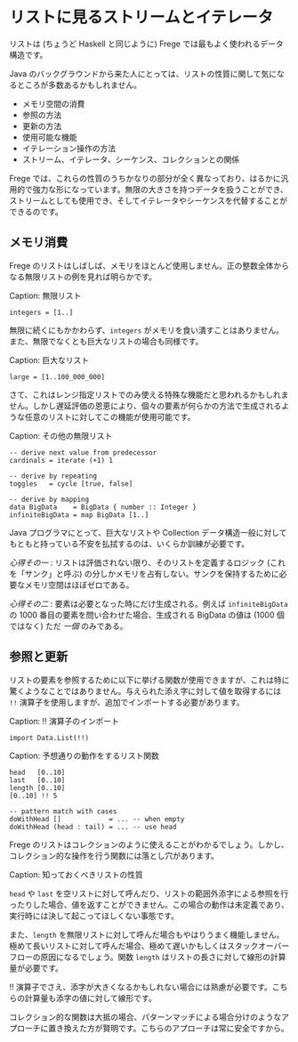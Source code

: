 # リストに見るストリームとイテレータ

リストは (ちょうど Haskell と同じように) Frege では最もよく使われるデータ構造です。

Java のバックグラウンドから来た人にとっては、リストの性質に関して気になるところが多数あるかもしれません。

* メモリ空間の消費
* 参照の方法
* 更新の方法
* 使用可能な機能
* イテレーション操作の方法
* ストリーム、イテレータ、シーケンス、コレクションとの関係

Frege では、これらの性質のうちかなりの部分が全く異なっており、はるかに汎用的で強力な形になっています。無限の大きさを持つデータを扱うことができ、ストリームとしても使用でき、そしてイテレータやシーケンスを代替することができるのです。

## メモリ消費

Frege のリストはしばしば、メモリをほとんど使用しません。正の整数全体からなる無限リストの例を見れば明らかです。

Caption: 無限リスト

```
integers = [1..]
```

無限に続くにもかかわらず、`integers` がメモリを食い潰すことはありません。また、無限でなくとも巨大なリストの場合も同様です。

Caption: 巨大なリスト

```
large = [1..100_000_000]
```

さて、これはレンジ指定リストでのみ使える特殊な機能だと思われるかもしれません。しかし遅延評価の恩恵により、個々の要素が何らかの方法で生成されるような任意のリストに対してこの機能が使用可能です。

Caption: その他の無限リスト

```
-- derive next value from predecessor
cardinals = iterate (+1) 1

-- derive by repeating
toggles   = cycle [true, false]

-- derive by mapping
data BigData    = BigData { number :: Integer }
infiniteBigData = map BigData [1..]
```

Java プログラマにとって、巨大なリストや Collection データ構造一般に対してもともと持っている不安を払拭するのは、いくらか訓練が必要です。

_心得その一_ : リストは評価されない限り、そのリストを定義するロジック (これを「サンク」と呼ぶ) の分しかメモリを占有しない。サンクを保持するために必要なメモリ空間はほぼゼロである。

_心得その二_ : 要素は必要となった時にだけ生成される。例えば `infiniteBigData` の 1000 番目の要素を問い合わせた場合、生成される BigData の値は (1000 個ではなく) ただ _一個_ のみである。

## 参照と更新

リストの要素を参照するために以下に挙げる関数が使用できますが、これは特に驚くようなことではありません。与えられた添え字に対して値を取得するには `!!` 演算子を使用しますが、追加でインポートする必要があります。

Caption: !! 演算子のインポート

```
import Data.List(!!)
```

Caption: 予想通りの動作をするリスト関数

```
head   [0..10]
last   [0..10]
length [0..10]
[0..10] !! 5

-- pattern match with cases
doWithHead []            = ... -- when empty
doWithHead (head : tail) = ... -- use head
```

Frege のリストはコレクションのように使えることがわかるでしょう。しかし、コレクション的な操作を行う関数には落とし穴があります。

Caption: 知っておくべきリストの性質

`head` や `last` を空リストに対して呼んだり、リストの範囲外添字による参照を行ったりした場合、値を返すことができません。この場合の動作は未定義であり、実行時には決して起こってほしくない事態です。

また、`length` を無限リストに対して呼んだ場合もやはりうまく機能しません。極めて長いリストに対して呼んだ場合、極めて遅いかもしくはスタックオーバーフローの原因になるでしょう。関数 `length` はリストの長さに対して線形の計算量が必要です。

!! 演算子でさえ、添字が大きくなるかもしれない場合には熟慮が必要です。こちらの計算量も添字の値に対して線形です。

コレクション的な関数は大抵の場合、パターンマッチによる場合分けのようなアプローチに置き換えた方が賢明です。こちらのアプローチは常に安全ですから。
